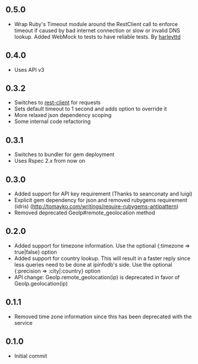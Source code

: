 ## 0.5.0

* Wrap Ruby's Timeout module around the RestClient call to enforce timeout if caused by bad internet connection or slow or invalid DNS lookup. Added WebMock to tests to have reliable tests. By [harleyttd](https://github.com/harleyttd)

## 0.4.0

* Uses API v3

## 0.3.2

* Switches to [rest-client](https://github.com/adamwiggins/rest-client) for requests
* Sets default timeout to 1 second and adds option to override it
* More relaxed json dependency scoping
* Some internal code refactoring

## 0.3.1

* Switches to bundler for gem deployment
* Uses Rspec 2.x from now on

## 0.3.0

* Added support for API key requirement (Thanks to seanconaty and luigi)
* Explicit gem dependency for json and removed rubygems requirement (idris) (http://tomayko.com/writings/require-rubygems-antipattern)
* Removed deprecated GeoIp#remote_geolocation method

## 0.2.0

* Added support for timezone information. Use the optional {:timezone => true|false} option
* Added support for country lookup. This will result in a faster reply since less queries need
  to be done at ipinfodb's side. Use the optional {:precision => :city|:country} option
* API change: GeoIp.remote_geolocation(ip) is deprecated in favor of GeoIp.geolocation(ip)

## 0.1.1

* Removed time zone information since this has been deprecated with the service

## 0.1.0

* Initial commit
